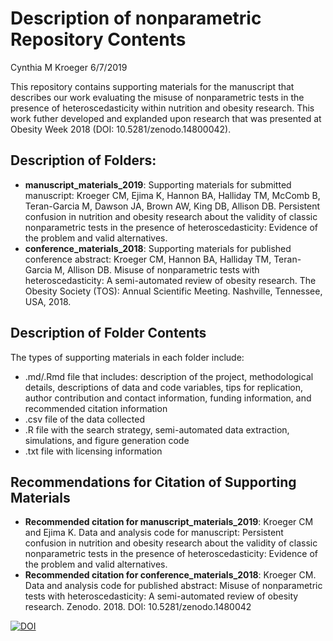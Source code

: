 Description of nonparametric Repository Contents
================
Cynthia M Kroeger
6/7/2019

This repository contains supporting materials for the manuscript that describes our work evaluating the misuse of nonparametric tests in the presence of heteroscedasticity within nutrition and obesity research. This work futher developed and explanded upon research that was presented at Obesity Week 2018 (DOI: 10.5281/zenodo.14800042).

Description of Folders:
-----------------------

-   **manuscript\_materials\_2019**: Supporting materials for submitted manuscript: Kroeger CM, Ejima K, Hannon BA, Halliday TM, McComb B, Teran-Garcia M, Dawson JA, Brown AW, King DB, Allison DB. Persistent confusion in nutrition and obesity research about the validity of classic nonparametric tests in the presence of heteroscedasticity: Evidence of the problem and valid alternatives.
-   **conference\_materials\_2018**: Supporting materials for published conference abstract: Kroeger CM, Hannon BA, Halliday TM, Teran-Garcia M, Allison DB. Misuse of nonparametric tests with heteroscedasticity: A semi-automated review of obesity research. The Obesity Society (TOS): Annual Scientific Meeting. Nashville, Tennessee, USA, 2018.

Description of Folder Contents
------------------------------

The types of supporting materials in each folder include:

-   .md/.Rmd file that includes: description of the project, methodological details, descriptions of data and code variables, tips for replication, author contribution and contact information, funding information, and recommended citation information
-   .csv file of the data collected
-   .R file with the search strategy, semi-automated data extraction, simulations, and figure generation code
-   .txt file with licensing information

Recommendations for Citation of Supporting Materials
----------------------------------------------------

-   **Recommended citation for manuscript\_materials\_2019**: Kroeger CM and Ejima K. Data and analysis code for manuscript: Persistent confusion in nutrition and obesity research about the validity of classic nonparametric tests in the presence of heteroscedasticity: Evidence of the problem and valid alternatives.
-   **Recommended citation for conference\_materials\_2018**: Kroeger CM. Data and analysis code for published abstract: Misuse of nonparametric tests with heteroscedasticity: A semi-automated review of obesity research. Zenodo. 2018. DOI: 10.5281/zenodo.1480042

[![DOI](https://zenodo.org/badge/156651162.svg)](https://zenodo.org/badge/latestdoi/156651162)
